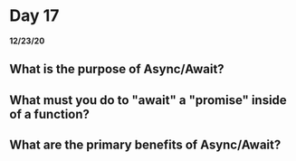 # Day 17
__12/23/20__

## What is the purpose of Async/Await?

## What must you do to "await" a "promise" inside of a function?

## What are the primary benefits of Async/Await?
